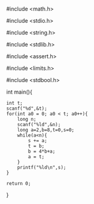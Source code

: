 #include <math.h>

#include <stdio.h>

#include <string.h>

#include <stdlib.h>

#include <assert.h>

#include <limits.h>

#include <stdbool.h>

int main(){


    int t; 
    scanf("%d",&t);
    for(int a0 = 0; a0 < t; a0++){
        long n; 
        scanf("%ld",&n);
        long a=2,b=8,t=0,s=0;
        while(a<n){
            s += a;
            t = b;
            b = 4*b+a;
            a = t;
        }
        printf("%ld\n",s);
    }
    
    return 0;
}
